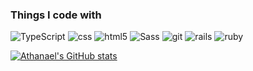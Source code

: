 <h3>Things I code with</h3>
<p>
  <img alt="TypeScript" src="https://img.shields.io/badge/-TypeScript-007ACC?style=flat-square&logo=typescript&logoColor=white" />
  <img alt="css" src="https://img.shields.io/badge/-CSS-1572B6?style=flat-square&logo=css3&logoColor=white" />
  <img alt="html5" src="https://img.shields.io/badge/-HTML5-E34F26?style=flat-square&logo=html5&logoColor=white" />
  <img alt="Sass" src="https://img.shields.io/badge/-Sass-CC6699?style=flat-square&logo=sass&logoColor=white" />
  <img alt="git" src="https://img.shields.io/badge/-Git-F05032?style=flat-square&logo=git&logoColor=white" />
  <img alt="rails" src="https://img.shields.io/badge/-Rails-CC0100?style=flat-square&logo=rubyonrails&logoColor=white" />
  <img alt="ruby" src="https://img.shields.io/badge/-ruby-CC0100?style=flat-square&logo=ruby&logoColor=white" />
 </p>

[![Athanael's GitHub stats](https://github-readme-stats.vercel.app/api?username=athanael&show_icons=true&theme=tokyonight)](https://github.com/athanael/github-readme-stats)
